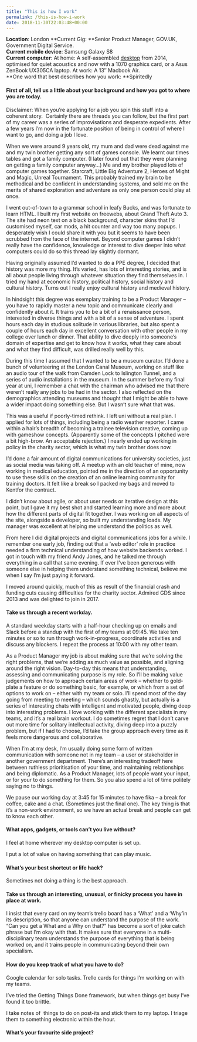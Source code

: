 ```yaml
---
title: "This is how I work"
permalink: /this-is-how-i-work
date: 2018-11-30T22:03:48+00:00
---
```


**Location**: London
**Current Gig: **Senior Product Manager, GOV.UK, Government Digital Service.<br>
**Current mobile device**: Samsung Galaxy S8<br>
**Current computer**: At home: A self-assembled [desktop](https://uk.pcpartpicker.com/user/martinlugton/saved/#view=f4pKHx) from 2014, optimised for quiet acoustics and now with a 1070 graphics card, or a Asus ZenBook UX305CA laptop. At work: A 13″ Macbook Air.<br>
**One word that best describes how you work: **Spiritedly<br>

#### First of all, tell us a little about your background and how you got to where you are&nbsp;today.

Disclaimer: When you’re applying for a job you spin this stuff into a coherent story.&nbsp; Certainly there are threads you can follow, but the first part of my career was a series of improvisations and desperate expedients. After a few years I’m now in the fortunate position of being in control of where I want to go, and doing a job I love.

When we were around 9 years old, my mum and dad were dead against me and my twin brother getting any sort of games console. We learnt our times tables and got a family computer. (I later found out that they were planning on getting a family computer anyway…) Me and my brother played lots of computer games together. Starcraft, Little Big Adventure 2, Heroes of Might and Magic, Unreal Tournament. This probably trained my brain to be methodical and be confident in understanding systems, and sold me on the merits of shared exploration and adventure as only one person could play at once.

I went out-of-town to a grammar school in leafy Bucks, and was fortunate to learn HTML. I built my first website on freewebs, about Grand Theft Auto 3. The site had neon text on a black background, character skins that I’d customised myself, car mods, a hit counter and way too many popups. I desperately wish I could share it with you but it seems to have been scrubbed from the face of the internet. Beyond computer games I didn’t really have the confidence, knowledge or interest to dive deeper into what computers could do so this thread lay slightly dormant.

Having originally assumed I’d wanted to do a PPE degree, I decided that history was more my thing. It’s varied, has lots of interesting stories, and is all about people living through whatever situation they find themselves in. I tried my hand at economic history, political history, social history and cultural history. Turns out I really enjoy cultural history and medieval history.

In hindsight this degree was exemplary training to be a Product Manager – you have to rapidly master a new topic and communicate clearly and confidently about it. It trains you to be a bit of a renaissance person, interested in diverse things and with a bit of a sense of adventure. I spent hours each day in studious solitude in various libraries, but also spent a couple of hours each day in excellent conversation with other people in my college over lunch or dinner. That ability to dive deeply into someone’s domain of expertise and get to know how it works, what they care about and what they find difficult, was drilled really well by this.

During this time I assumed that I wanted to be a museum curator. I’d done a bunch of volunteering at the London Canal Museum, working on stuff like an audio tour of the walk from Camden Lock to Islington Tunnel, and a series of audio installations in the museum. In the summer before my final year at uni, I remember a chat with the chairman who advised me that there weren’t really any jobs to be had in the sector. I also reflected on the demographics attending museums and thought that I might be able to have a wider impact doing something else. But I wasn’t sure what that was.

This was a useful if poorly-timed rethink. I left uni without a real plan. I applied for lots of things, including being a radio weather reporter. I came within a hair’s breadth of becoming a trainee television creative, coming up with gameshow concepts. (Apparently some of the concepts I pitched were a bit high-brow. An acceptable rejection.) I nearly ended up working in policy in the charity sector, which is what my twin brother does now.

I’d done a fair amount of digital communications for university societies, just as social media was taking off. A meetup with an old teacher of mine, now working in medical education, pointed me in the direction of an opportunity to use these skills on the creation of an online learning community for training doctors. It felt like a break so I packed my bags and moved to Kentfor the contract.

I didn’t know about agile, or about user needs or iterative design at this point, but I gave it my best shot and started learning more and more about how the different parts of digital fit together. I was working on all aspects of the site, alongside a developer, so built my understanding loads. My manager was excellent at helping me understand the politics as well.

From here I did digital projects and digital communications jobs for a while. I remember one early job, finding out that a ‘web editor’ role in practice needed a firm technical understanding of how website backends worked. I got in touch with my friend Andy Jones, and he talked me through everything in a call that same evening. If ever I’ve been generous with someone else in helping them understand something technical, believe me when I say I’m just paying it forward.

I moved around quickly, much of this as result of the financial crash and funding cuts causing difficulties for the charity sector. Admired GDS since 2013 and was delighted to join in 2017.

#### Take us through a recent&nbsp;workday.

A standard weekday starts with a half-hour checking up on emails and Slack before a standup with the first of my teams at 09:45. We take ten minutes or so to run through work-in-progress, coordinate activities and discuss any blockers. I repeat the process at 10:00 with my other team.

As a Product Manager my job is about making sure that we’re solving the right problems, that we’re adding as much value as possible, and aligning around the right vision. Day-to-day this means that understanding, assessing and communicating purpose is my role. So I’ll be making value judgements on how to approach certain areas of work – whether to gold-plate a feature or do something basic, for example, or which from a set of options to work on – either with my team or solo. I’ll spend most of the day going from meeting to meeting – which sounds ghastly, but actually is a series of interesting chats with intelligent and motivated people, diving deep into interesting problems. I love working with the different specialists in my teams, and it’s a real brain workout. I do sometimes regret that I don’t carve out more time for solitary intellectual activity, diving deep into a puzzly problem, but if I had to choose, I’d take the group approach every time as it feels more dangerous and collaborative.

When I’m at my desk, I’m usually doing some form of written communication with someone not in my team – a user or stakeholder in another government department. There’s an interesting tradeoff here between ruthless prioritisation of your time, and maintaining relationships and being diplomatic. As a Product Manager, lots of people want your input, or for your to do something for them. So you also spend a lot of time politely saying no to things.

We pause our working day at 3:45 for 15 minutes to have fika – a break for coffee, cake and a chat. (Sometimes just the final one). The key thing is that it’s a non-work environment, so we have an actual break and people can get to know each other.

#### What apps, gadgets, or tools can’t you live&nbsp;without?

I feel at home wherever my desktop computer is set up.

I put a lot of value on having something that can play music.

#### What’s your best shortcut or life&nbsp;hack?

Sometimes not doing a thing is the best approach.

#### Take us through an interesting, unusual, or finicky process you have in place at&nbsp;work.

I insist that every card on my team’s trello board has a ‘What’ and a ‘Why’in its description, so that anyone can understand the purpose of the work. “Can you get a What and a Why on that?” has become a sort of joke catch phrase but I’m okay with that. It makes sure that everyone in a multi-disciplinary team understands the purpose of everything that is being worked on, and it trains people in communicating beyond their own specialism.

#### How do you keep track of what you have to&nbsp;do?

Google calendar for solo tasks. Trello cards for things I’m working on with my teams.

I’ve tried the Getting Things Done framework, but when things get busy I’ve found it too brittle.

I take notes of&nbsp; things to do on post-its and stick them to my laptop. I triage them to something electronic within the hour.

#### What’s your favourite side&nbsp;project?